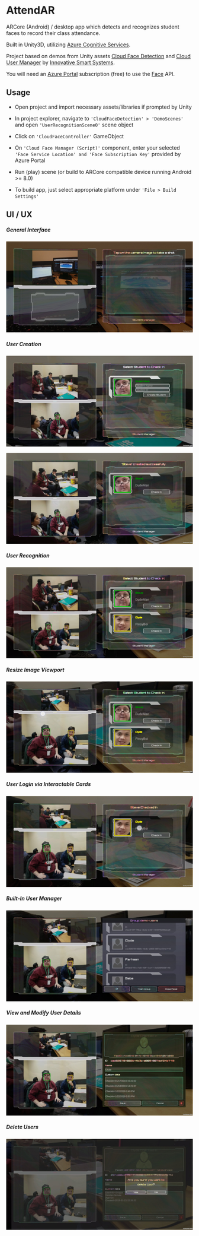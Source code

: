 # AttendAR

ARCore (Android) / desktop app which detects and recognizes student faces to record their class attendance.

Built in Unity3D, utilizing [Azure Cognitive Services](https://azure.microsoft.com/en-us/services/cognitive-services/directory/). 

Project based on demos from Unity assets [Cloud Face Detection](https://assetstore.unity.com/packages/tools/ai/cloud-face-detection-54489) and [Cloud User Manager](https://assetstore.unity.com/packages/tools/ai/cloud-user-manager-61391) by [Innovative Smart Systems](https://assetstore.unity.com/publishers/18913).

You will need an [Azure Portal](https://portal.azure.com/) subscription (free) to use the [Face](https://azure.microsoft.com/en-us/services/cognitive-services/face/) API.

## Usage

- Open project and import necessary assets/libraries if prompted by Unity

- In project explorer, navigate to `'CloudFaceDetection' > 'DemoScenes'` and open `'UserRecognitionScene0'` scene object

- Click on `'CloudFaceController'` GameObject

- On `'Cloud Face Manager (Script)'` component, enter your selected `'Face Service Location' and 'Face Subscription Key'` provided by Azure Portal

- Run (play) scene (or build to ARCore compatible device running Android >= 8.0)

- To build app, just select appropriate platform under `'File > Build Settings'`

## UI / UX

<h5>General Interface</h5>

![Interface](./Screenshots/Screenshot_20190122-154856_AttendAR.jpg?raw=true "Interface")

<h5>User Creation</h5>

![User Creation](./Screenshots/Screenshot_20190122-155004_AttendAR.jpg?raw=true "User Creation")

![User Creation Confirmation](./Screenshots/Screenshot_20190122-155049_AttendAR.jpg?raw=true "User Creation Confirmation")

<h5>User Recognition</h5>

![User Recognition](./Screenshots/Screenshot_20190122-155138_AttendAR.jpg?raw=true "User Recognition")

<h5>Resize Image Viewport</h5>

![Resize Image Viewport](./Screenshots/Screenshot_20190122-155229_AttendAR.jpg?raw=true "Resize Image Viewport")

<h5>User Login via Interactable Cards</h5>

![User Login](./Screenshots/Screenshot_20190122-155302_AttendAR.jpg?raw=true "User Login")

<h5>Built-In User Manager</h5>

![User Manager](./Screenshots/Screenshot_20190122-155332_AttendAR.jpg?raw=true "User Manager")

<h5>View and Modify User Details</h5>

![User Details](./Screenshots/Screenshot_20190122-155458_AttendAR.jpg?raw=true "User Details")

<h5>Delete Users</h5>

![Delete User](./Screenshots/Screenshot_20190122-155531_AttendAR.jpg?raw=true "Delete User")
